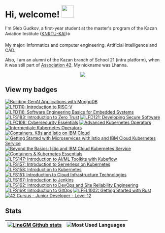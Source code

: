 <h1> Hi, welcome! <img src="https://i.pinimg.com/originals/e0/db/86/e0db8690895407d039b94f75b6244035.gif" width="40"/> </h1>

I'm Gleb Gudkov, a first-year student at the master's program of the Kazan Aviation Institute (<a href="https://kai.ru/web/en">KNRTU-KAI</a>)✈️

My major: Informatics and computer engineering. Artificial intelligence and CAD. 

Also, I am an alumni of the Kazan branch of School 21 (intra platform), when it was still part of <a href="https://www.42network.org/">Association 42</a>. My nickname was Lhanna.

<div id="badges" align="center">
  <a href="https://t.me/LineGM">
  <img src="https://img.shields.io/badge/telegram-LineGM-black?style=for-the-badge&logo=tg&logoColor=white">
  </a>
</div>

## View my badges
<!--START_SECTION:badges-->
[![Building GenAI Applications with MongoDB](https://images.credly.com/size/110x110/images/5bca6dc6-1e23-4f72-9368-dbc0cbf8b5cc/blob)](http://www.credly.com/badges/fa42f413-d799-44b6-ad58-bb2dedf70f40 "Building GenAI Applications with MongoDB")
[![LFD110: Introduction to RISC-V](https://images.credly.com/size/110x110/images/fe724d20-7a05-417e-b10a-29e458a3fc04/blob)](http://www.credly.com/badges/ec5a9c91-1fac-4746-93d4-5d124ab83cd8 "LFD110: Introduction to RISC-V")
[![LFD116: Software Engineering Basics for Embedded Systems](https://images.credly.com/size/110x110/images/f193424d-0f7b-4e05-99df-82c8da2feec1/blob)](http://www.credly.com/badges/b2f68527-8a8a-4cc5-a9a2-e006b1c1b3bf "LFD116: Software Engineering Basics for Embedded Systems")
[![LFS183: Introduction to Zero Trust](https://images.credly.com/size/110x110/images/030d09ff-a748-4dad-a76f-da3fc4d2c25b/blob)](http://www.credly.com/badges/c2b57458-8598-4851-8af2-e0183d5e743e "LFS183: Introduction to Zero Trust")
[![LFD121: Developing Secure Software](https://images.credly.com/size/110x110/images/ee986187-6637-45e9-8184-8382dc117432/blob)](http://www.credly.com/badges/b8703e72-d6ea-4de0-8b56-2c9ee7f647b3 "LFD121: Developing Secure Software")
[![LFC108: Cybersecurity Essentials](https://images.credly.com/size/110x110/images/e79f9317-b3f7-4b57-a859-f24d5f25fe36/blob)](http://www.credly.com/badges/196f85b1-32e4-402b-a34b-f777e5e0c326 "LFC108: Cybersecurity Essentials")
[![Advanced Kubernetes Operators](https://images.credly.com/size/110x110/images/711b1833-527f-44c1-bece-67c570e480b9/blob)](http://www.credly.com/badges/50040cd2-df31-415b-a185-0df76c768c29 "Advanced Kubernetes Operators")
[![Intermediate Kubernetes Operators](https://images.credly.com/size/110x110/images/49173e9c-a2ac-4c0f-aae9-e36fd1994413/blob)](http://www.credly.com/badges/5cf074d3-a2c7-42db-b0bf-6e486f2c70d6 "Intermediate Kubernetes Operators")
[![Containers, K8s and Istio on IBM Cloud](https://images.credly.com/size/110x110/images/8597c132-e756-421a-8640-b84b30f1f2ac/blob)](http://www.credly.com/badges/bf9a1707-59e4-4165-b164-eaf8f52a24c4 "Containers, K8s and Istio on IBM Cloud")
[![Getting Started with Microservices with Istio and IBM Cloud Kubernetes Service](https://images.credly.com/size/110x110/images/adcbf36e-8fb6-433c-91d9-10f01eca10ce/blob)](http://www.credly.com/badges/ab9bcc5f-6a5e-46aa-ac31-cd3a20f919e5 "Getting Started with Microservices with Istio and IBM Cloud Kubernetes Service")
[![Beyond the Basics: Istio and IBM Cloud Kubernetes Service](https://images.credly.com/size/110x110/images/1cbf0444-1752-4ac8-b43c-3389004bec2a/blob)](http://www.credly.com/badges/804d0aa4-2424-4142-be1b-06eabab14de5 "Beyond the Basics: Istio and IBM Cloud Kubernetes Service")
[![Containers & Kubernetes Essentials](https://images.credly.com/size/110x110/images/82966826-6630-4768-80d4-6028b3fab414/image.png)](http://www.credly.com/badges/78f2f2d8-ee68-4d20-af2b-fb823eceafbc "Containers & Kubernetes Essentials")
[![LFS147: Introduction to AI/ML Toolkits with Kubeflow](https://images.credly.com/size/110x110/images/906144d4-60a6-467f-8b0f-006d4548844f/blob)](http://www.credly.com/badges/b4c8f81d-93c0-4767-8ce7-92e5b8929b60 "LFS147: Introduction to AI/ML Toolkits with Kubeflow")
[![LFS157: Introduction to Serverless on Kubernetes](https://images.credly.com/size/110x110/images/3cdbeb68-f2c2-43e9-ad18-c97cb719c3b0/blob)](http://www.credly.com/badges/5d616ecc-b6d7-43bf-9c82-a963e398581e "LFS157: Introduction to Serverless on Kubernetes")
[![LFS158: Introduction to Kubernetes](https://images.credly.com/size/110x110/images/4b5a8636-c554-482d-bbdc-7925fb3624c3/blob)](http://www.credly.com/badges/f692936d-c839-4324-9a42-6bf299675e94 "LFS158: Introduction to Kubernetes")
[![LFS151: Introduction to Cloud Infrastructure Technologies](https://images.credly.com/size/110x110/images/c52b0e6e-e171-41c2-a459-b8e618ea1e72/blob)](http://www.credly.com/badges/67b8725e-a071-4a97-869a-6d5551443f7b "LFS151: Introduction to Cloud Infrastructure Technologies")
[![LFS167: Introduction to Jenkins](https://images.credly.com/size/110x110/images/0f5127c3-639b-47f2-abca-01107591c639/blob)](http://www.credly.com/badges/be8bbfa4-5445-4be1-9814-2078cf7d238a "LFS167: Introduction to Jenkins")
[![LFS162: Introduction to DevOps and Site Reliability Engineering](https://images.credly.com/size/110x110/images/2397c05c-eb0e-4b08-be97-9e8261d43125/blob)](http://www.credly.com/badges/622a189a-c209-44ca-a94d-647881a758a1 "LFS162: Introduction to DevOps and Site Reliability Engineering")
[![LFS169: Introduction to GitOps](https://images.credly.com/size/110x110/images/032a65da-a036-4d05-ad80-8fc1274363ab/blob)](http://www.credly.com/badges/8a3770dc-8b2b-4215-8ff5-9ae21e5c3783 "LFS169: Introduction to GitOps")
[![LFEL1002: Getting Started with Rust](https://images.credly.com/size/110x110/images/f0ea261a-b9b5-4451-810f-271943e2a6a9/blob)](http://www.credly.com/badges/945837cc-1400-4a9a-abd1-f67bff1a5ce5 "LFEL1002: Getting Started with Rust")
[![42 Cursus - Junior Developer - Level 12](https://images.credly.com/size/110x110/images/f0afa329-e6eb-4ca0-b9e0-163f46672a08/image.png)](http://www.credly.com/badges/213cd39a-6469-4d0f-a40e-2437acb1cc1a "42 Cursus - Junior Developer - Level 12")
<!--END_SECTION:badges-->

<h2> Stats </h2>

|[![LineGM Github stats](https://github-readme-stats.vercel.app/api?username=LineGM&count_private=true&show_icons=true&hide_border=true&theme=cobalt&hide_rank=true)](https://github.com/LineGM?tab=repositories) | ![Most Used Languages](https://github-readme-stats.vercel.app/api/top-langs/?username=LineGM&layout=compact&hide_border=true&theme=cobalt) |
|---|---|
